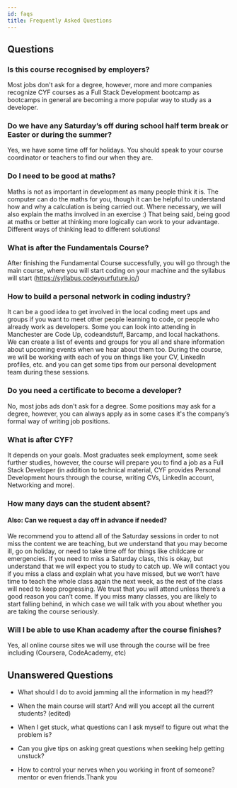 ```yaml
---
id: faqs
title: Frequently Asked Questions
---
```


## Questions

### Is this course recognised by employers?

Most jobs don't ask for a degree, however, more and more companies recognize CYF courses as a Full Stack Development bootcamp as bootcamps in general are becoming a more popular way to study as a developer.

### Do we have any Saturday’s off during school half term break or Easter or during the summer?

Yes, we have some time off for holidays. You should speak to your course coordinator or teachers to find our when they are.

### Do I need to be good at maths?

Maths is not as important in development as many people think it is. The computer can do the maths for you, though it can be helpful to understand how and why a calculation is being carried out. Where necessary, we will also explain the maths involved in an exercise :) That being said, being good at maths or better at thinking more logically can work to your advantage. Different ways of thinking lead to different solutions!

### What is after the Fundamentals Course?

After finishing the Fundamental Course successfully, you will go through the main course, where you will start coding on your machine and the syllabus will start (https://syllabus.codeyourfuture.io/)

### How to build a personal network in coding industry?

It can be a good idea to get involved in the local coding meet ups and groups if you want to meet other people learning to code, or people who already work as developers. Some you can look into attending in Manchester are Code Up, codeandstuff, Barcamp, and local hackathons. We can create a list of events and groups for you all and share information about upcoming events when we hear about them too. During the course, we will be working with each of you on things like your CV, LinkedIn profiles, etc. and you can get some tips from our personal development team during these sessions.

### Do you need a certificate to become a developer?

No, most jobs ads don't ask for a degree. Some positions may ask for a degree, however, you can always apply as in some cases it's the company’s formal way of writing job positions.

### What is after CYF?

It depends on your goals. Most graduates seek employment, some seek further studies, however, the course will prepare you to find a job as a Full Stack Developer (in addition to technical material, CYF provides Personal Development hours through the course, writing CVs, LinkedIn account, Networking and more).

### How many days can the student absent?

#### Also: Can we request a day off in advance if needed?

We recommend you to attend all of the Saturday sessions in order to not miss the content we are teaching, but we understand that you may become ill, go on holiday, or need to take time off for things like childcare or emergencies. If you need to miss a Saturday class, this is okay, but understand that we will expect you to study to catch up. We will contact you if you miss a class and explain what you have missed, but we won’t have time to teach the whole class again the next week, as the rest of the class will need to keep progressing. We trust that you will attend unless there’s a good reason you can’t come. If you miss many classes, you are likely to start falling behind, in which case we will talk with you about whether you are taking the course seriously.

### Will I be able to use Khan academy after the course finishes?

Yes, all online course sites we will use through the course will be free including (Coursera, CodeAcademy, etc)

## Unanswered Questions

- What should I do to avoid jamming all the information in my head??

- When the main course will start? And will you accept all the current students? (edited)

- When I get stuck, what questions can I ask myself to figure out what the problem is?

- Can you give tips on asking great questions when seeking help getting unstuck?

- How to control your nerves when you working in front of someone? mentor or even friends.Thank you
